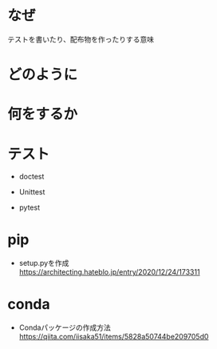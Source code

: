 # なぜ
テストを書いたり、配布物を作ったりする意味

# どのように


# 何をするか


# テスト
- doctest

- Unittest

- pytest


# pip 

- setup.pyを作成 <br>
https://architecting.hateblo.jp/entry/2020/12/24/173311
  

# conda
- Condaパッケージの作成方法
https://qiita.com/iisaka51/items/5828a50744be209705d0







